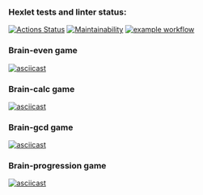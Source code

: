 ### Hexlet tests and linter status:
[![Actions Status](https://github.com/faraneldev/frontend-project-lvl1/workflows/hexlet-check/badge.svg)](https://github.com/faraneldev/frontend-project-lvl1/actions)
[![Maintainability](https://api.codeclimate.com/v1/badges/a99a88d28ad37a79dbf6/maintainability)](https://codeclimate.com/github/codeclimate/codeclimate/maintainability)
[![example workflow](https://github.com/faraneldev/frontend-project-lvl1/actions/workflows/check.yml/badge.svg)](https://github.com/faraneldev/frontend-project-lvl1/actions)

### Brain-even game
[![asciicast](https://asciinema.org/a/G7sBL8LBp2x5l3jfiWJIf0Hal.svg)](https://asciinema.org/a/G7sBL8LBp2x5l3jfiWJIf0Hal)

### Brain-calc game
[![asciicast](https://asciinema.org/a/kg29fieVpxvrVjRH3vRbiwEw8.svg)](https://asciinema.org/a/kg29fieVpxvrVjRH3vRbiwEw8)

### Brain-gcd game
[![asciicast](https://asciinema.org/a/Tcb05LUIK82NRIE6RPuKy3OPo.svg)](https://asciinema.org/a/Tcb05LUIK82NRIE6RPuKy3OPo)

### Brain-progression game
[![asciicast](https://asciinema.org/a/3Wl7ZeYlRyR2yBUbARMnJIwAy.svg)](https://asciinema.org/a/3Wl7ZeYlRyR2yBUbARMnJIwAy)